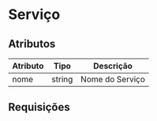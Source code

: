 # Serviço

## Atributos

| Atributo | Tipo   | Descrição       |
| -------- | ------ | --------------- |
| nome     | string | Nome do Serviço |

## Requisições 